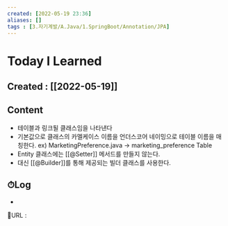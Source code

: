 ```yaml
---
created: [2022-05-19 23:36]
aliases: []
tags : [3.자기계발/A.Java/1.SpringBoot/Annotation/JPA]
---
```

# Today I Learned
## Created : [[2022-05-19]]
## Content
- 테이블과 링크될 클래스임을 나타낸다
- 기본값으로 클래스의 카멜케이스 이름을 언더스코어 네이밍으로 테이블 이름을 매칭한다.
   ex) MarketingPreference.java -> marketing_preference Table
- Entity 클래스에는 [[@Setter]] 메서드를 만들지 않는다.
- 대신 [[@Builder]]를 통해 제공되는 빌더 클래스를 사용한다.

## ⏱Log
-


📙URL :